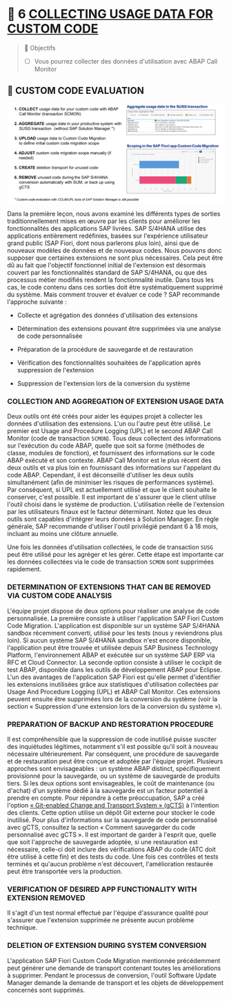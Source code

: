 # 🌸 6 [COLLECTING USAGE DATA FOR CUSTOM CODE](https://learning.sap.com/learning-journeys/practicing-clean-core-extensibility-for-sap-s-4hana-cloud/collecting-usage-data-for-custom-code_e9bc634f-d673-49ce-a917-983ca50c4e47)

> 🌺 Objectifs
>
> - [ ] Vous pourrez collecter des données d'utilisation avec ABAP Call Monitor

## 🌸 CUSTOM CODE EVALUATION

![](./assets/Transition_to_SAP_S4HANA_004.png)

Dans la première leçon, nous avons examiné les différents types de sorties traditionnellement mises en œuvre par les clients pour améliorer les fonctionnalités des applications SAP livrées. SAP S/4HANA utilise des applications entièrement redéfinies, basées sur l'expérience utilisateur grand public (SAP Fiori, dont nous parlerons plus loin), ainsi que de nouveaux modèles de données et de nouveaux codes. Nous pouvons donc supposer que certaines extensions ne sont plus nécessaires. Cela peut être dû au fait que l'objectif fonctionnel initial de l'extension est désormais couvert par les fonctionnalités standard de SAP S/4HANA, ou que des processus métier modifiés rendent la fonctionnalité inutile. Dans tous les cas, le code contenu dans ces sorties doit être systématiquement supprimé du système. Mais comment trouver et évaluer ce code ? SAP recommande l'approche suivante :

- Collecte et agrégation des données d'utilisation des extensions

- Détermination des extensions pouvant être supprimées via une analyse de code personnalisée

- Préparation de la procédure de sauvegarde et de restauration

- Vérification des fonctionnalités souhaitées de l'application après suppression de l'extension

- Suppression de l'extension lors de la conversion du système

### COLLECTION AND AGGREGATION OF EXTENSION USAGE DATA

Deux outils ont été créés pour aider les équipes projet à collecter les données d'utilisation des extensions. L'un ou l'autre peut être utilisé. Le premier est Usage and Procedure Logging (UPL) et le second ABAP Call Monitor (code de transaction `SCMON`). Tous deux collectent des informations sur l'exécution du code ABAP, quelle que soit sa forme (méthodes de classe, modules de fonction), et fournissent des informations sur le code ABAP exécuté et son contexte. ABAP Call Monitor est le plus récent des deux outils et va plus loin en fournissant des informations sur l'appelant du code ABAP. Cependant, il est déconseillé d'utiliser les deux outils simultanément (afin de minimiser les risques de performances système). Par conséquent, si UPL est actuellement utilisé et que le client souhaite le conserver, c'est possible. Il est important de s'assurer que le client utilise l'outil choisi dans le système de production. L'utilisation réelle de l'extension par les utilisateurs finaux est le facteur déterminant. Notez que les deux outils sont capables d'intégrer leurs données à Solution Manager. En règle générale, SAP recommande d'utiliser l'outil privilégié pendant 6 à 18 mois, incluant au moins une clôture annuelle.

Une fois les données d'utilisation collectées, le code de transaction `SUSG` peut être utilisé pour les agréger et les gérer. Cette étape est importante car les données collectées via le code de transaction `SCMON` sont supprimées rapidement.

### DETERMINATION OF EXTENSIONS THAT CAN BE REMOVED VIA CUSTOM CODE ANALYSIS

L'équipe projet dispose de deux options pour réaliser une analyse de code personnalisée. La première consiste à utiliser l'application SAP Fiori Custom Code Migration. L'application est disponible sur un système SAP S/4HANA sandbox récemment converti, utilisé pour les tests (nous y reviendrons plus loin). Si aucun système SAP S/4HANA sandbox n'est encore disponible, l'application peut être trouvée et utilisée depuis SAP Business Technology Platform, l'environnement ABAP et exécutée sur un système SAP ERP via RFC et Cloud Connector. La seconde option consiste à utiliser le cockpit de test ABAP, disponible dans les outils de développement ABAP pour Eclipse. L'un des avantages de l'application SAP Fiori est qu'elle permet d'identifier les extensions inutilisées grâce aux statistiques d'utilisation collectées par Usage And Procedure Logging (UPL) et ABAP Call Monitor. Ces extensions peuvent ensuite être supprimées lors de la conversion du système (voir la section « Suppression d'une extension lors de la conversion du système »).

### PREPARATION OF BACKUP AND RESTORATION PROCEDURE

Il est compréhensible que la suppression de code inutilisé puisse susciter des inquiétudes légitimes, notamment s'il est possible qu'il soit à nouveau nécessaire ultérieurement. Par conséquent, une procédure de sauvegarde et de restauration peut être conçue et adoptée par l'équipe projet. Plusieurs approches sont envisageables : un système ABAP distinct, spécifiquement provisionné pour la sauvegarde, ou un système de sauvegarde de produits tiers. Si les deux options sont envisageables, le coût de maintenance (ou d'achat) d'un système dédié à la sauvegarde est un facteur potentiel à prendre en compte. Pour répondre à cette préoccupation, SAP a créé l'option [« Git-enabled Change and Transport System » (gCTS)](https://blogs.sap.com/2021/10/19/how-to-backup-custom-code-with-gcts/) à l'intention des clients. Cette option utilise un dépôt Git externe pour stocker le code inutilisé. Pour plus d'informations sur la sauvegarde de code personnalisé avec gCTS, consultez la section « Comment sauvegarder du code personnalisé avec gCTS ». Il est important de garder à l'esprit que, quelle que soit l'approche de sauvegarde adoptée, si une restauration est nécessaire, celle-ci doit inclure des vérifications ABAP du code (ATC doit être utilisé à cette fin) et des tests du code. Une fois ces contrôles et tests terminés et qu'aucun problème n'est découvert, l'amélioration restaurée peut être transportée vers la production.

### VERIFICATION OF DESIRED APP FUNCTIONALITY WITH EXTENSION REMOVED

Il s'agit d'un test normal effectué par l'équipe d'assurance qualité pour s'assurer que l'extension supprimée ne présente aucun problème technique.

### DELETION OF EXTENSION DURING SYSTEM CONVERSION

L'application SAP Fiori Custom Code Migration mentionnée précédemment peut générer une demande de transport contenant toutes les améliorations à supprimer. Pendant le processus de conversion, l'outil Software Update Manager demande la demande de transport et les objets de développement concernés sont supprimés.

